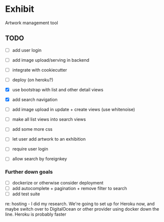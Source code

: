 # Exhibit

Artwork management tool

## TODO

- [ ] add user login
- [ ] add image upload/serving in backend
- [ ] integrate with cookiecutter
- [ ] deploy (on heroku?)


- [X] use bootstrap with list and other detail views
- [X] add search navigation
- [ ] add image upload in update + create views (use whitenoise)
- [ ] make all list views into search views
- [ ] add some more css
- [ ] let user add artwork to an exhibition
- [ ] require user login
- [ ] allow search by foreignkey

### Further down goals

- [ ] dockerize or otherwise consider deployment
- [ ] add autocomplete + pagination + remove filter to search
- [ ] add test suite

re: hosting - I did my research. We're going to set up for Heroku now, and maybe switch over to DigitalOcean or other provider using docker down the line. Heroku is probably faster